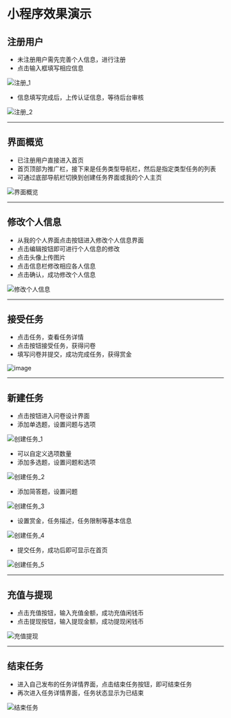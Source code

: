 # 小程序效果演示

## 注册用户

- 未注册用户需先完善个人信息，进行注册
- 点击输入框填写相应信息

![注册_1](.\演示gif\注册_1.GIF)

- 信息填写完成后，上传认证信息，等待后台审核

![注册_2](C:\Users\林嘉韵\Desktop\大三下\系统分析与设计\Dashboard\演示gif\注册_2.GIF)

---

## 界面概览

- 已注册用户直接进入首页
- 首页顶部为推广栏，接下来是任务类型导航栏，然后是指定类型任务的列表
- 可通过底部导航栏切换到创建任务界面或我的个人主页

![界面概览](.\演示gif\界面概览.GIF)

---

## 修改个人信息

- 从我的个人界面点击按钮进入修改个人信息界面
- 点击编辑按钮即可进行个人信息的修改
- 点击头像上传图片
- 点击信息栏修改相应各人信息
- 点击确认，成功修改个人信息

![修改个人信息](.\演示gif\修改个人信息.GIF)

---

## 接受任务

- 点击任务，查看任务详情
- 点击按钮接受任务，获得问卷
- 填写问卷并提交，成功完成任务，获得赏金

![image](./演示gif/接受任务.GIF)

---

## 新建任务

- 点击按钮进入问卷设计界面
- 添加单选题，设置问题与选项

![创建任务_1](.\演示gif\创建任务_1.GIF)

- 可以自定义选项数量
- 添加多选题，设置问题和选项

![创建任务_2](.\演示gif\创建任务_2.GIF)

- 添加简答题，设置问题

![创建任务_3](.\演示gif\创建任务_3.GIF)

- 设置赏金，任务描述，任务限制等基本信息

![创建任务_4](.\演示gif\创建任务_4.GIF)

- 提交任务，成功后即可显示在首页

![创建任务_5](.\演示gif\创建任务_5.GIF)

---

## 充值与提现

- 点击充值按钮，输入充值金额，成功充值闲钱币
- 点击提现按钮，输入提现金额，成功提现闲钱币

![充值提现](.\演示gif\充值提现.GIF)

---

## 结束任务

- 进入自己发布的任务详情界面，点击结束任务按钮，即可结束任务
- 再次进入任务详情界面，任务状态显示为已结束

![结束任务](.\演示gif\结束任务.GIF)